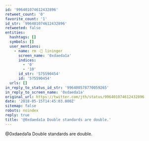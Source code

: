 ```yaml
---
id: '996401074612432896'
retweet_count: '0'
favorite_count: '1'
id_str: '996401074612432896'
retweeted: false
entities:
  hashtags: []
  symbols: []
  user_mentions:
    - name: rm -🐀 lininger
      screen_name: '0xdaeda1a'
      indices:
        - '0'
        - '10'
      id_str: '575590454'
      id: '575590454'
  urls: []
in_reply_to_status_id_str: '996400578770059265'
in_reply_to_screen_name: '0xdaeda1a'
original_url: https://twitter.com/jth/status/996401074612432896
date: '2018-05-15T14:45:03.000Z'
sitemap: false
robots: noindex
reply: true
title: '@0xdaeda1a Double standards are double.'
---
```


@0xdaeda1a Double standards are double.